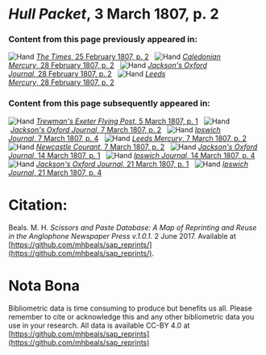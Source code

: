 # *Hull Packet*, 3 March 1807, p. 2  
  
### Content from this page previously appeared in:  
![Hand](http://scissorsandpaste.net/wp-content/uploads/2017/06/smallhandpointer.png) [*The Times*, 25 February 1807, p. 2](https://mhbeals.github.io/sap_html/The-Times/The-Times-25-February-1807-p-2)  
![Hand](http://scissorsandpaste.net/wp-content/uploads/2017/06/smallhandpointer.png) [*Caledonian Mercury*, 28 February 1807, p. 2](https://mhbeals.github.io/sap_html/Caledonian-Mercury/Caledonian-Mercury-28-February-1807-p-2)  
![Hand](http://scissorsandpaste.net/wp-content/uploads/2017/06/smallhandpointer.png) [*Jackson's Oxford Journal*, 28 February 1807, p. 2](https://mhbeals.github.io/sap_html/Jackson's-Oxford-Journal/Jackson's-Oxford-Journal-28-February-1807-p-2)  
![Hand](http://scissorsandpaste.net/wp-content/uploads/2017/06/smallhandpointer.png) [*Leeds Mercury*, 28 February 1807, p. 2](https://mhbeals.github.io/sap_html/Leeds-Mercury/Leeds-Mercury-28-February-1807-p-2)  
  
### Content from this page subsequently appeared in:  
![Hand](http://scissorsandpaste.net/wp-content/uploads/2017/06/smallhandpointer.png) [*Trewman's Exeter Flying Post*, 5 March 1807, p. 1](https://mhbeals.github.io/sap_html/Trewman's-Exeter-Flying-Post/Trewman's-Exeter-Flying-Post-5-March-1807-p-1)  
![Hand](http://scissorsandpaste.net/wp-content/uploads/2017/06/smallhandpointer.png) [*Jackson's Oxford Journal*, 7 March 1807, p. 2](https://mhbeals.github.io/sap_html/Jackson's-Oxford-Journal/Jackson's-Oxford-Journal-7-March-1807-p-2)  
![Hand](http://scissorsandpaste.net/wp-content/uploads/2017/06/smallhandpointer.png) [*Ipswich Journal*, 7 March 1807, p. 4](https://mhbeals.github.io/sap_html/Ipswich-Journal/Ipswich-Journal-7-March-1807-p-4)  
![Hand](http://scissorsandpaste.net/wp-content/uploads/2017/06/smallhandpointer.png) [*Leeds Mercury*, 7 March 1807, p. 2](https://mhbeals.github.io/sap_html/Leeds-Mercury/Leeds-Mercury-7-March-1807-p-2)  
![Hand](http://scissorsandpaste.net/wp-content/uploads/2017/06/smallhandpointer.png) [*Newcastle Courant*, 7 March 1807, p. 2](https://mhbeals.github.io/sap_html/Newcastle-Courant/Newcastle-Courant-7-March-1807-p-2)  
![Hand](http://scissorsandpaste.net/wp-content/uploads/2017/06/smallhandpointer.png) [*Jackson's Oxford Journal*, 14 March 1807, p. 1](https://mhbeals.github.io/sap_html/Jackson's-Oxford-Journal/Jackson's-Oxford-Journal-14-March-1807-p-1)  
![Hand](http://scissorsandpaste.net/wp-content/uploads/2017/06/smallhandpointer.png) [*Ipswich Journal*, 14 March 1807, p. 4](https://mhbeals.github.io/sap_html/Ipswich-Journal/Ipswich-Journal-14-March-1807-p-4)  
![Hand](http://scissorsandpaste.net/wp-content/uploads/2017/06/smallhandpointer.png) [*Jackson's Oxford Journal*, 21 March 1807, p. 1](https://mhbeals.github.io/sap_html/Jackson's-Oxford-Journal/Jackson's-Oxford-Journal-21-March-1807-p-1)  
![Hand](http://scissorsandpaste.net/wp-content/uploads/2017/06/smallhandpointer.png) [*Ipswich Journal*, 21 March 1807, p. 4](https://mhbeals.github.io/sap_html/Ipswich-Journal/Ipswich-Journal-21-March-1807-p-4)  


# Citation: 

Beals. M. H. *Scissors and Paste Database: A Map of Reprinting and Reuse in the Anglophone Newspaper Press v.1.0.1.* 2 June 2017. Available at [https://github.com/mhbeals/sap_reprints/](https://github.com/mhbeals/sap_reprints/). 

# Nota Bona

Bibliometric data is time consuming to produce but benefits us all. Please remember to cite or acknowledge this and any other bibliometric data you use in your research. All data is available CC-BY 4.0 at [https://github.com/mhbeals/sap_reprints](https://github.com/mhbeals/sap_reprints)